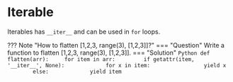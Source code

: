# Iterable

Iterables has `__iter__` and can be used in `for` loops.

??? Note "How to flatten [1,2,3, range(3), [1,2,3]]‍‌‍‌‍‍‍‌‍‌‍‌‍‍‌‍‍‍‍‍?"
    === "Question"
        Write a function to flatten [1,2,3, range(3), [1,2,3]]‍‌‍‌‍‍‍‌‍‌‍‌‍‍‌‍‍‍‍‍.
    === "Solution"
        ```Python
        def flatten(arr):
            for item in arr:
                if getattr(item, '__iter__', None):
                    for x in item:
                        yield x
                else:
                    yield item
        ```